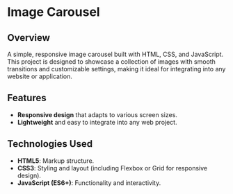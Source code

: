 # **Image Carousel**

## **Overview**
A simple, responsive image carousel built with HTML, CSS, and JavaScript. This project is designed to showcase a collection of images with smooth transitions and customizable settings, making it ideal for integrating into any website or application.

## **Features**
- **Responsive design** that adapts to various screen sizes.
- **Lightweight** and easy to integrate into any web project.

## **Technologies Used**
- **HTML5**: Markup structure.
- **CSS3**: Styling and layout (including Flexbox or Grid for responsive design).
- **JavaScript (ES6+)**: Functionality and interactivity.
